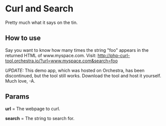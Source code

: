 Curl and Search
===============

<p>Pretty much what it says on the tin. </p>

<h2>How to use</h2>

<p>Say you want to know how many times the string "foo" appears in the returned HTML of www.myspace.com. Visit: <a href="http://php-curl-tool.orchestra.io/?url=www.myspace.com&amp;searc=foo">http://php-curl-tool.orchestra.io/?url=www.myspace.com&amp;search=foo</a></p>

<p><em>UPDATE:</em> This demo app, which was hosted on Orchestra, has been discontinued, but the tool still works. Download the tool and host it yourself. Much love, -A.</p>
<h2>Params</h2>

<p><strong>url</strong> = The webpage to curl. </p>

<p><strong>search</strong> = The string to search for. </p>
